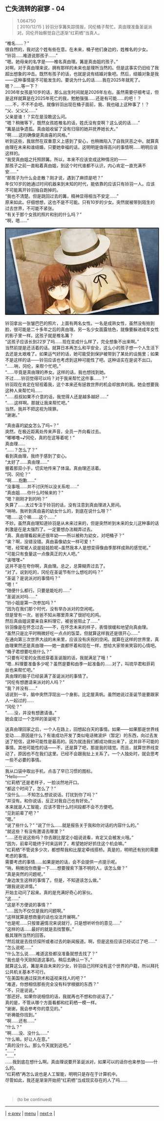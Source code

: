 ## 亡失流转的寂寥 - 04
> 1.064750  
> [ 2010/12/15 ] 铃羽分享篝失踪情报，冈伦桶子帮忙。真由理准备圣诞派对。冈伦开始察觉自己逐渐“红莉栖”当真人。  

“椎名……？”  
很自然的，我对这个姓有些在意。在未来，桶子他们身边的，姓椎名的少女。  
“铃羽……难道说那孩子……”  
“嗯。她母亲的名字是——椎名真由理。篝是真由姐的孩子。”  
对啊，对于真由理来说，拥有那样的未来也是理所当然的。但是这事实仍旧给了我超出想象的冲击。既然有孩子的话，也就是说有结婚对象吧。然后，结婚对象是我——这种事情是不可能发生的。要说为什么的话……我在2025年就死了。  
嗯？……等一下？  
2036年女孩是10岁的话，那么出生时间就是2026年左右。虽然需要仔细考证，但是这样就算是在2025年死亡的我，勉勉强强……还是有可能……的吧！？  
……不，不不不会吧。就像铃羽出现在桶子面前，我、我也碰上这种事了！？  
“父、父父父……”  
父亲是谁！？实在是没敢这么问。  
“嗯？稍微等下，既然女孩姓椎名的话，姓氏没有变啊？这么说的话……”  
“篝是战争遗孤。真由姐收留了没有归宿的她并抚养她长大。”  
“啊……这的确像是真由喜的风格。”  
听到这些，我居然在双重意义上感到了安心，也稍微陷入了自我厌恶之中。就算真由理在未来和谁结婚，只要她幸福的话，这明明是值得高兴的事情啊……明明应该这样的。  
“我受真由姐之托照顾篝。所以，本来不应该变成这种情况的——  
 那孩子之前一直粘着真由姐，到这个时代谁都不认识，内心肯定一直充满不安……”  
“那孩子为什么会走散？刚才说，遇到了麻烦是吧？”  
年仅10岁的她通过时间机器来到未知的时代，能依靠的应该只有铃羽一人。应该不可能离开铃羽独自跑掉的。  
“我也不清楚。但是跳回过去的篝，精神显得相当不安定……”  
原来如此。仔细想想，这也不是不可能。只有10岁的少女。突然就被带到陌生的过去世界，不可能不紧张。  
“有关于那个女孩的照片和别的什么吗？”  
“啊，嗯……”  

![](../img/0054-1.png)

铃羽拿出一张皱巴巴的照片，上面有两名女性。一名是成熟女性，虽然没有拍到脸，很可能是二十多年之后的真由理。另一名少女面露怯色，就像要躲进成年女性的影子里一样。这孩子就是椎名篝？  
“这孩子应该长到22岁了吗……现在变成什么样了，完全想象不出来啊。”  
当然前提是还活着的话。就算日本再怎么和平安全，这么小的孩子想一个人生活下去还是太艰难了。如果运气好的话，她可能受到保护被带到了某处的设施里；如果不是这样的话——铃羽应该也考虑到这种可能性了吧。这种话实在是说不出口。  
“……呐，冈伦，来帮个忙吧。”  
“……毕竟是真由理的养女。这样的话，我也想找到她。  
 不过……铃羽觉得可以吗？对于我来帮忙这件事……？”  
铃羽现在肯定在轻视着我，这个本来还有拯救世界的机会却放弃的我。她会想要我这种人来帮忙吗……  
“……叔叔如果不介意的话，我觉得人还是越多越好……”  
“……这样啊。那就让我来帮忙吧。”  
当然，我并不把这视为赎罪。  
“谢谢。”  

“真由喜的<abbr title="注：“幼女”和“养女”同音">幼女</abbr>怎么了吗~？”  
突然，在极近距离处传来声音，全员一齐向看过去。  
“嘟嘟噜~♪冈伦，真的在这等着呢！”  
真由理……  
“……？怎么了？”  
看到真由理，我终于感到了安心。  
“太好了……真由理……”  
握着那双小手，切实地传来了体温。真由理还活着。  
“冈、冈伦？”  
“啊……抱歉……”  
“没事哦……并不讨厌所以没关系啦……”  
“真由姐……你什么时候来的？”  
“嗯？刚刚才到的哟？”  
失算了……太过专注于铃羽的话，没有注意到真由理进入房间。  
“呐呐，我听到真由喜的幼女什么的，到底在说什么呀？”  
“嗯……这个嘛……这个……”  
不妙。虽然真由理知道铃羽是从未来过来的，但是突然听到未来的女儿这种事的话刺激是在是太强烈了。一定要想办法糊弄过去。  
“真、真由理看起来还很年幼——所以被称为幼女，对吧桶子？”  
“诶？啊，没错没错。真由喜像幼女一样可爱！”  
“嗯，经常被人说是娃娃脸呢~虽然我本人是想变得像由季那样成熟的感觉呢。”  
“可能只有食量这一点像真正的大人吧。”  
“诶嘿嘿~”  
这并不是在夸你啊，真由理。总之，总算糊弄过去了。  
“对了。说到吃的，冈伦在圣诞节有什么想吃的吗？”  
“圣诞？是说派对的事情吗？”  
“嗯！”  
“随便什么都行。只要是能吃的……”  
“圣诞派对吗……”  
“铃小姐是第一次参加吗？”  
“因为在我们那个时代，没有举办派对的空闲呢。  
 但是曾有一次，爸爸不知从哪里弄来了很好吃的鸡。  
 然后真由姐说要亲自来料理它，被爸爸阻止了……”  
铃羽像是在怀念过去——不，在怀念未来的样子，表情很缓和地望向真由理。  
“虽然只是比平时稍微好吃一点点的饭菜，但就算这样我还是很开心……”  
在通向第三次世界大战的未来里，应该没有庆祝的空闲。就算在这样的世界里，真由理果然还是真由理——她一直都怀着和现在一样，想给大家带来笑容的心情吧。  
“桶子君想要吃些什么？”  
“只要有可爱的女孩纸穿着圣诞服的话，我就满足了哦！”  
“嗯…料理要准备多少呢？虽然是要和由季一起准备的……对了，叫琉华君和菲莉丝也来帮忙吧。”  
真由理的脑子已经装满了圣诞派对的事情了。  
“冈伦有想邀请来派对的人吗？”  
“我？并没有……”  
话说到一半，脑中突然浮现出一个身影。比定屋真帆。虽然她说过圣诞节是要跟家人一起过的……  
“冈伦？”  
“……没，并没有想邀请谁。”  
她会度过一个怎样的圣诞呢？  

送真由理回家之后，一个人在路上，回想起白天的事情。如果——如果那是世界线变动……原因是什么？有谁成功开发了类似电话微波炉（暂定）的东西，向过去发送了短信，这种可能性是最高的。因为就连我们都成功做出来了，这并非不可能的事情。其他可能性的话——不，还是算了吧，那是我的错觉。而且，就算世界线变动了，原因也不在我们这里。已经不会跟我扯上关系了。一个人独处时，就会思考一些不必要的事情。  
……  
我从口袋中取出手机，点击了早已习惯的图标。  
“Hello——”  
“红莉栖”还是老样子，一脸淡然地开口。  
“都这个时间了，怎么了？”  
“没什么……不知怎么想说说话。打扰到你了吗？”  
“并没有。和你说话，反正对我自己也有好处。”  
本来就是人工智能，应该不管什么时间段都不会不方便吧。  
“见到前辈了吧？”  
“嗯。”  
“说了些什么？”
“说了什么……就是报告关于我和你对话的内容什么的。”  
“就这些？有没有邀请去哪里？”  
“……还在说这些吗？你去跟比屋定小姐说说看，肯定又会被发火哦。”  
“因为，前辈可能终于时来运转了，希望她好好抓住这个机会嘛。”  
“红莉栖”不管说多少次，都想帮我和比屋定牵线搭桥。真是的，明明还有别的需要考虑的事情。  
需要考虑的事情……如果是她的话，会不会提供一点提示呢。  
“呐，稍微找你商量一下……想要搜索下落不明的人，该怎么做？”  
“真是突然的问题呢。”  
“身边发生这样的事情了。但是，不知道该怎么做。”  
“跟我说说详情。”  
开始主动问了起来。真的是充满好奇心的家伙。  
“这……”  
“这是不方便说的事情？”  
“……因为不仅仅是我的问题啊。”  
“这样就算是想商量的话也没法开展啊。”  
“也是呢……只按普遍情况来说就行，只是想听听你的意见……”  
“这样的话……最好的就是去找警察。”  
极其理所当然的回答。  
“然后就是去找侦探所或者过去的新闻报道。啊，但是这些应该已经试过了吧……”  
“怎么说呢……”  
“什么怎么说……难道这些都没准备就想去找了？”  
“我也是今天刚知道这事的。稍后去确认一下。”  
就算这么说，篝是来自未来的少女，铃羽自己同样没有这个世界的户籍，所以拜托公共机关基本不可行。  
“在美国有通过探测术和遥视来找人的吧？”  
“难道，你想相信那些完全没有科学根据的东西？”  
“不，只是说说。”  
“那还好。如果你说相信的话，我就再也不想和你说话了。”  
真的是，不管从哪个方面看都和红莉栖一模一样。  
“谢谢，我会参考你的意见的。”  
“祈祷能你找到。”  
“啊……还有……”  
“什么？”  
“啊……没、没什么……”  
“什么嘛。好让人在意。”  
“真的没什么。那么今天就到这吧。”  
“……”  
“……”  
……我到底在想什么啊。真由理说要开圣诞派对，如果可以的话你也来参加——什么的。  
“红莉栖”再怎么说也是人工智能，明明只是存在于计算机中。  
尽管如此，我还是渐渐开始把“红莉栖”当成现实存在的人了吗……  


<br/>

> (to be continued)
---

| [←prev](./0053) | [menu](../) | [next→](./0055) |
